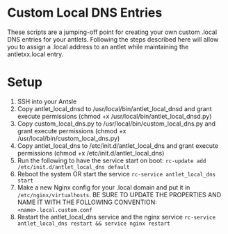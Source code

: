 # Custom Local DNS Entries
These scripts are a jumping-off point for creating your own custom .local DNS entries for your antlets.
Following the steps described here will allow you to assign a .local address to an antlet while maintaining the antletxx.local entry.

# Setup
1. SSH into your Antsle
2. Copy antlet_local_dnsd to /usr/local/bin/antlet_local_dnsd and grant execute permissions (chmod +x /usr/local/bin/antlet_local_dnsd.py)
3. Copy custom_local_dns.py to /usr/local/bin/custom_local_dns.py and grant execute permissions (chmod +x /usr/local/bin/custom_local_dns.py)
4. Copy antlet_local_dns to /etc/init.d/antlet_local_dns and grant execute permissions (chmod +x /etc/init.d/antlet_local_dns)
5. Run the following to have the service start on boot: `rc-update add /etc/init.d/antlet_local_dns default`
6. Reboot the system OR start the service `rc-service antlet_local_dns start`
7. Make a new Nginx config for your .local domain and put it in `/etc/nginx/virtualhosts`.  BE SURE TO UPDATE THE PROPERTIES AND NAME IT WITH THE FOLLOWING CONVENTION: `<name>.local.custom.conf`
8. Restart the antlet_local_dns service and the nginx service `rc-service antlet_local_dns restart && service nginx restart`


